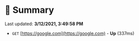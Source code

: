 # 📖 Summary
Last updated: **3/12/2021, 3:49:58 PM**

- `GET` [https://google.com](https://google.com) - **Up** (337ms)
